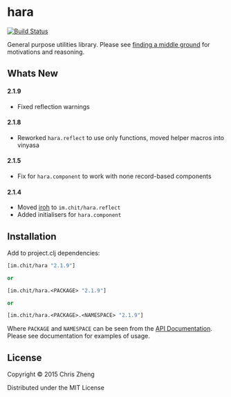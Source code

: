 # hara 
[![Build Status](https://travis-ci.org/zcaudate/hara.png?branch=master)](https://travis-ci.org/zcaudate/hara)

General purpose utilities library. Please see [finding a middle ground](http://z.caudate.me/finding-a-middle-ground/) for motivations and reasoning.

## Whats New

#### 2.1.9
- Fixed reflection warnings

#### 2.1.8
- Reworked `hara.reflect` to use only functions, moved helper macros into vinyasa 

#### 2.1.5
- Fix for `hara.component` to work with none record-based components

#### 2.1.4

- Moved [iroh](http://github.com/zcaudate/iroh) to `im.chit/hara.reflect`
- Added initialisers for `hara.component`

## Installation

Add to project.clj dependencies:

```clojure
[im.chit/hara "2.1.9"]

or

[im.chit/hara.<PACKAGE> "2.1.9"]

or

[im.chit/hara.<PACKAGE>.<NAMESPACE> "2.1.9"]
```

Where `PACKAGE` and `NAMESPACE` can be seen from the [API Documentation](http://docs.caudate.me/hara/). Please see documentation for examples of usage.

## License

Copyright © 2015 Chris Zheng

Distributed under the MIT License
